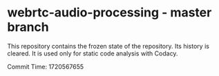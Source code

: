 # webrtc-audio-processing - master branch

This repository contains the frozen state of the repository.
Its history is cleared. It is used only for static code
analysis with Codacy.

Commit Time: 1720567655